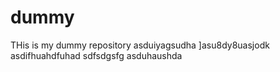 # dummy
THis is my dummy repository
asduiyagsudha
]asu8dy8uasjodk
asdifhuahdfuhad
sdfsdgsfg
asduhaushda
